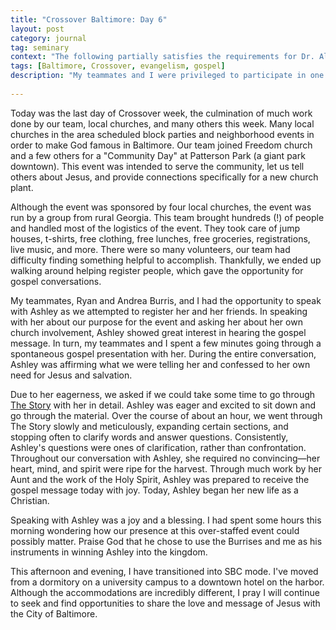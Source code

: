 ```yaml
---
title: "Crossover Baltimore: Day 6"
layout: post
category: journal
tag: seminary
context: "The following partially satisfies the requirements for Dr. Alvin Reid's Crossover Baltimore class at Southeastern Baptist Theological Seminary."
tags: [Baltimore, Crossover, evangelism, gospel]
description: "My teammates and I were privileged to participate in one lady's entrance into the Kingdom of Christ."
 
---
```


Today was the last day of Crossover week, the culmination of much work done by our team, local churches, and many others this week. Many local churches in the area scheduled block parties and neighborhood events in order to make God famous in Baltimore. Our team joined Freedom church and a few others for a "Community Day" at Patterson Park (a giant park downtown). This event was intended to serve the community, let us tell others about Jesus, and provide connections specifically for a new church plant.

Although the event was sponsored by four local churches, the event was run by a group from rural Georgia. This team brought hundreds (!) of people and handled most of the logistics of the event. They took care of jump houses, t-shirts, free clothing, free lunches, free groceries, registrations, live music, and more. There were so many volunteers, our team had difficulty finding something helpful to accomplish. Thankfully, we ended up walking around helping register people, which gave the opportunity for gospel conversations.

My teammates, Ryan and Andrea Burris, and I had the opportunity to speak with Ashley as we attempted to register her and her friends. In speaking with her about our purpose for the event and asking her about her own church involvement, Ashley showed great interest in hearing the gospel message. In turn, my teammates and I spent a few minutes going through a spontaneous gospel presentation with her. During the entire conversation, Ashley was affirming what we were telling her and confessed to her own need for Jesus and salvation. 

Due to her eagerness, we asked if we could take some time to go through [The Story](http://viewthestory.com/10118) with her in detail. Ashley was eager and excited to sit down and go through the material. Over the course of about an hour, we went through The Story slowly and meticulously, expanding certain sections, and stopping often to clarify words and answer questions. Consistently, Ashley's questions were ones of clarification, rather than confrontation. Throughout our conversation with Ashley, she required no convincing—her heart, mind, and spirit were ripe for the harvest. Through much work by her Aunt and the work of the Holy Spirit, Ashley was prepared to receive the gospel message today with joy. Today, Ashley began her new life as a Christian.

Speaking with Ashley was a joy and a blessing. I had spent some hours this morning wondering how our presence at this over-staffed event could possibly matter. Praise God that he chose to use the Burrises and me as his instruments in winning Ashley into the kingdom.

This afternoon and evening, I have transitioned into SBC mode. I've moved from a dormitory on a university campus to a downtown hotel on the harbor. Although the accommodations are incredibly different, I pray I will continue to seek and find opportunities to share the love and message of Jesus with the City of Baltimore.
